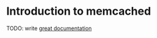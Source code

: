 # Introduction to memcached

TODO: write [great documentation](http://jacobian.org/writing/what-to-write/)
